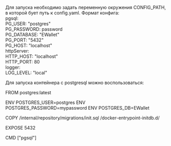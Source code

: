 Для запуска необходимо задать переменную окружения CONFIG_PATH, в которой бует путь к config.yaml.
Формат конфига:  
pgsql:   
  PG_USER: "postgres"  
  PG_PASSWORD: password  
  PG_DATABASE: "EWallet"  
  PG_PORT: "5432"  
  PG_HOST: "localhost"  
httpServer:  
  HTTP_HOST: "localhost"  
  HTTP_PORT: 80  
logger:  
  LOG_LEVEL: "local"  
  
Для запуска контейнера с postgresql можно воспользоваться:

FROM postgres:latest

ENV POSTGRES_USER=postgres
ENV POSTGRES_PASSWORD=mypassword
ENV POSTGRES_DB=EWallet

COPY /internal/repository/migrations/init.sql /docker-entrypoint-initdb.d/

EXPOSE 5432

CMD ["pgsql"]
